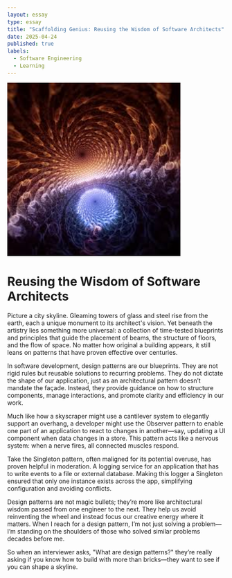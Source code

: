 ```yaml
---
layout: essay
type: essay
title: "Scaffolding Genius: Reusing the Wisdom of Software Architects"
date: 2025-04-24
published: true
labels:
  - Software Engineering
  - Learning
---
```

<img width="400px" class="rounded float-start pe-4" src="../img/fractal.jpg">

# Reusing the Wisdom of Software Architects

Picture a city skyline. Gleaming towers of glass and steel rise from the earth, each a unique monument to its architect's vision. Yet beneath the artistry lies something more universal: a collection of time-tested blueprints and principles that guide the placement of beams, the structure of floors, and the flow of space. No matter how original a building appears, it still leans on patterns that have proven effective over centuries.

In software development, design patterns are our blueprints. They are not rigid rules but reusable solutions to recurring problems. They do not dictate the shape of our application, just as an architectural pattern doesn’t mandate the façade. Instead, they provide guidance on how to structure components, manage interactions, and promote clarity and efficiency in our work.

Much like how a skyscraper might use a cantilever system to elegantly support an overhang, a developer might use the Observer pattern to enable one part of an application to react to changes in another—say, updating a UI component when data changes in a store. This pattern acts like a nervous system: when a nerve fires, all connected muscles respond.

Take the Singleton pattern, often maligned for its potential overuse, has proven helpful in moderation. A logging service for an application that has to write events to a file or external database. Making this logger a Singleton ensured that only one instance exists across the app, simplifying configuration and avoiding conflicts.

Design patterns are not magic bullets; they’re more like architectural wisdom passed from one engineer to the next. They help us avoid reinventing the wheel and instead focus our creative energy where it matters. When I reach for a design pattern, I’m not just solving a problem—I’m standing on the shoulders of those who solved similar problems decades before me.

So when an interviewer asks, "What are design patterns?" they’re really asking if you know how to build with more than bricks—they want to see if you can shape a skyline.
